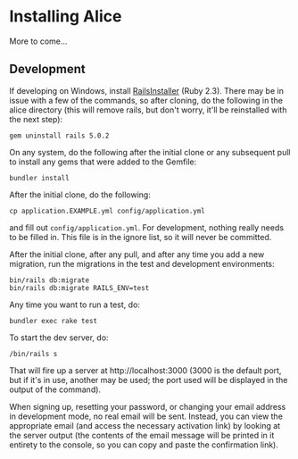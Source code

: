 # Installing Alice
More to come...


## Development
If developing on Windows, install [RailsInstaller](http://railsinstaller.org/en)
(Ruby 2.3). There may be in issue with a few of the commands, so after cloning,
do the following in the alice directory (this will remove rails, but don't 
worry, it'll be reinstalled with the next step):

    gem uninstall rails 5.0.2 


On any system, do the following after the initial clone or any subsequent pull
to install any gems that were added to the Gemfile:

    bundler install

After the initial clone, do the following:

    cp application.EXAMPLE.yml config/application.yml

and fill out `config/application.yml`. For development, nothing really needs to
be filled in. This file is in the ignore list, so it will never be committed.

After the initial clone, after any pull, and after any time you add a new
migration, run the migrations in the test and development environments:

    bin/rails db:migrate
    bin/rails db:migrate RAILS_ENV=test

Any time you want to run a test, do:

    bundler exec rake test

To start the dev server, do:

    /bin/rails s

That will fire up a server at http://localhost:3000 (3000 is the default port,
but if it's in use, another may be used; the port used will be displayed
in the output of the command).

When signing up, resetting your password, or changing your email address in
development mode, no real email will be sent. Instead, you can view the
appropriate email (and access the necessary activation link) by looking at
the server output (the contents of the email message will be printed in
it entirety to the console, so you can copy and paste the confirmation link).




